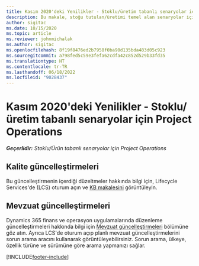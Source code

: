 ```yaml
---
title: Kasım 2020'deki Yenilikler - Stoklu/üretim tabanlı senaryolar için Project Operations
description: Bu makale, stoğu tutulan/üretimi temel alan senaryolar için Project Operations Kasım 2020 sürümünde yer alan kalite güncelleştirmeleri hakkında bilgi sağlar.
author: sigitac
ms.date: 10/15/2020
ms.topic: article
ms.reviewer: johnmichalak
ms.author: sigitac
ms.openlocfilehash: 8f19f8476ed2b7958f0ba90d135bda483d05c923
ms.sourcegitcommit: a798fed5c59e3fefa62cdfa42c852d529b33fd35
ms.translationtype: HT
ms.contentlocale: tr-TR
ms.lasthandoff: 06/18/2022
ms.locfileid: "9028437"
---
```

# <a name="whats-new-november-2020---project-operations-for-stockedproduction-based-scenarios"></a>Kasım 2020'deki Yenilikler - Stoklu/üretim tabanlı senaryolar için Project Operations

_**Geçerlidir:** Stoklu/Ürün tabanlı senaryolar için Project Operations_

## <a name="quality-updates"></a>Kalite güncelleştirmeleri

Bu güncelleştirmenin içerdiği düzeltmeler hakkında bilgi için, Lifecycle Services'de (LCS) oturum açın ve [KB makalesini](https://fix.lcs.dynamics.com/Issue/Details?bugId=488609&amp;dbType=3&amp;qc=8251e8e1d5e2386de850599926c1adc3fec8e2ba25308036d22cdfe0a1c28fc7) görüntüleyin.

## <a name="regulatory-updates"></a>Mevzuat güncelleştirmeleri

Dynamics 365 finans ve operasyon uygulamalarında düzenleme güncelleştirmeleri hakkında bilgi için [Mevzuat güncelleştirmeleri](/dynamics365/finance/localizations/regulatory-updates) bölümüne göz atın. Ayrıca LCS'de oturum açıp planlı mevzuat güncelleştirmelerini sorun arama aracını kullanarak görüntüleyebilirsiniz. Sorun arama, ülkeye, özellik türüne ve sürümüne göre arama yapmanızı sağlar.


[!INCLUDE[footer-include](../../includes/footer-banner.md)]